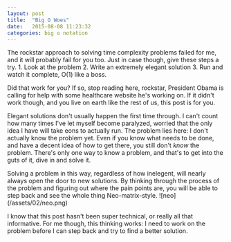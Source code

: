 ```yaml
---
layout: post
title:  "Big O Woes"
date:   2015-08-08 11:23:32
categories: big o notation
---
```

<p>
The rockstar approach to solving time complexity problems failed for me, and it will probably fail for you too.  Just in case though, give these steps a try.
  1. Look at the problem
  2. Write an extremely elegant solution
  3. Run and watch it complete, O(1) like a boss.

Did that work for you?  If so, stop reading here, rockstar, President Obama is calling for help with some healthcare website he's working on.  If it didn't work though, and you live on earth like the rest of us, this post is for you.
</p>

<p>
Elegant solutions don't usually happen the first time through.  I can't count how many times I've let myself become paralyzed, worried that the only idea I have will take eons to actually run.  The problem lies here: I don't actually know the problem yet.  Even if you know what needs to be done, and have a decent idea of how to get there, you still don't <em>know</em> the problem.  There's only one way to know a problem, and that's to get into the guts of it, dive in and solve it.
</p>
<p>
Solving a problem in this way, regardless of how inelegent, will nearly always open the door to new solutions.  By thinking through the process of the problem and figuring out where the pain points are, you will be able to step back and see the whole thing Neo-matrix-style.
![neo](/assets/02/neo.png)

I know that this post hasn't been super technical, or really all that informative.  For me though, this thinking works: I need to work on the problem before I can step back and try to find a better solution.
</p>
